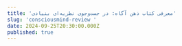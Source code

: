```yaml
---
title: 'معرفی کتاب ذهن آگاه: در جست‌وجوی نظریه‌ای بنیادی'
slug: 'consciousmind-review '
date: 2024-09-25T20:30:00.000Z
published: true
---
```


